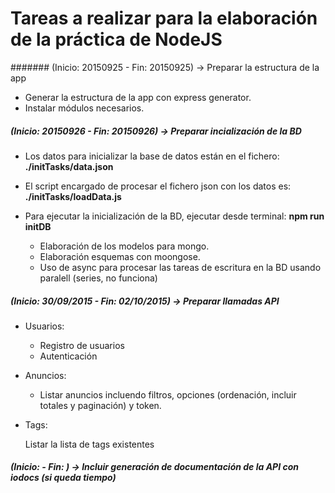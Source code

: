 
# Tareas a realizar para la elaboración de la práctica de NodeJS

####### (Inicio: 20150925 - Fin: 20150925) -> Preparar la estructura de la app 

  - Generar la estructura de la app con express generator.
  - Instalar módulos necesarios.

##### (Inicio: 20150926 - Fin: 20150926) -> Preparar incialización de la BD

  - Los datos para inicializar la base de datos están en el fichero: **./initTasks/data.json**
  - El script encargado de procesar el fichero json con los datos es: **./initTasks/loadData.js**
  - Para ejecutar la inicialización de la BD, ejecutar desde terminal: **npm run initDB**
    
    -  Elaboración de los modelos para mongo.
    -  Elaboración esquemas con moongose.
    -  Uso de async para procesar las tareas de escritura en la BD usando paralell (series, no funciona)
  

##### (Inicio: 30/09/2015 - Fin: 02/10/2015) -> Preparar llamadas API

  - Usuarios:
  
    - Registro de usuarios
    - Autenticación
    
  - Anuncios:
  
    - Listar anuncios incluendo filtros, opciones (ordenación, incluir totales y paginación) y token.
    
  - Tags:
  
    Listar la lista de tags existentes


##### (Inicio:  - Fin: ) -> Incluir generación de documentación de la API con iodocs (si queda tiempo)

